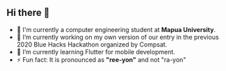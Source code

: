 ## Hi there 👋

- 🏫 I'm currently a computer engineering student at **Mapua University**.
- 🔭 I’m currently working on my own version of our entry in the previous 2020 Blue Hacks Hackathon organized by Compsat.
- 🌱 I’m currently learning Flutter for mobile development. 
- ⚡ Fun fact: It is pronounced as **"ree-yon"** and not "ra-yon"
<!--
**aeolus28/aeolus28** is a ✨ _special_ ✨ repository because its `README.md` (this file) appears on your GitHub profile.

Here are some ideas to get you started:

- 🔭 I’m currently working on ...
- 🌱 I’m currently learning ...
- 👯 I’m looking to collaborate on ...
- 🤔 I’m looking for help with ...
- 💬 Ask me about ...
- 📫 How to reach me: ...
- 😄 Pronouns: ...
- ⚡ Fun fact: ...
-->
